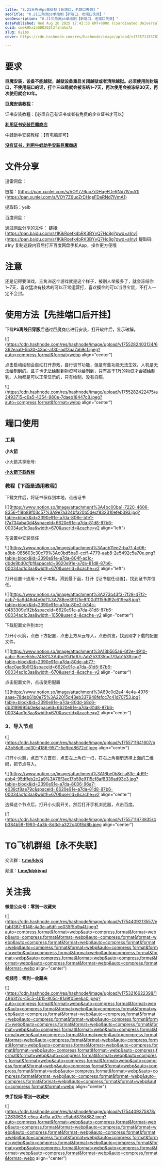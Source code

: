 ```yaml
---
title: "8.21三角洲ps单绘制【新端口，老端口失效】"
seoTitle: "8.21三角洲ps单绘制【新端口，老端口失效】"
seoDescription: "8.21三角洲ps单绘制【新端口，老端口失效】"
datePublished: Wed Aug 20 2025 17:43:58 GMT+0000 (Coordinated Universal Time)
cuid: cmek9hx3a000202l2fihahn7a
slug: 821ps
cover: https://cdn.hashnode.com/res/hashnode/image/upload/v1755711537832/d6d2ffde-edf6-49b3-b74a-9cd54bbae195.png

---
```


# 要求

**巨魔安装，设备不能越狱，越狱设备重启关闭越狱或者清除越狱。必须使用防封端口，不使用端口的话，打个三四局就会被冻结1~7天，再次使用会被冻结30天，再次使用就会10年。**

**巨魔安装教程：**

证书安装教程：【必须自己有证书或者有免费的企业证书才可以】

[**利用证书安装巨魔商店**](https://lingdaoyi.hashnode.dev/5yip55so6kb5lmm5a6j6kof5beo6a2u5zwg5bqx)

牛蛙助手安装教程：【有电脑即可】

[**没有证书，利用牛蛙助手安装巨魔商店**](https://lingdaoyi.hashnode.dev/5rkh5pyj6kb5lmm77ym5yip55so54mb6juz5yqp5oml5a6j6kof5beo6a2u5zwg5bqx)

# 文件分享

迅雷网盘：

链接：[https://pan.xunlei.com/s/VOY7Z6uoZrDHqeFDeRNd7lVmA1](https://pan.xunlei.com/s/VOY7Z6uoZrDHqeFDeRNd7lVmA1)

提取码：yeib

百度网盘：

通过网盘分享的文件： 链接: [https://pan.baidu.com/s/1KikRoefk4bRK3BYyQ7Hc8g?pwd=a1ny](https://pan.baidu.com/s/1KikRoefk4bRK3BYyQ7Hc8g?pwd=a1ny) 提取码: a1ny 复制这段内容后打开百度网盘手机App，操作更方便哦

# **注意**

还是记得要演戏，三角洲这个游戏就是这个样子，被别人举报多了，就会冻结你1~7天，喜欢猛攻有技术的可以正常运营打，喜欢摸金的可以当寻宝鼠，不打人一定不会封。

# 使用方法【先挂端口后开挂】

下载**PS离线日穿版**后通过巨魔商店进行安装，打开软件后，显示破解，

![](https://cdn.hashnode.com/res/hashnode/image/upload/v1755282403134/6362eaa0-5b30-43ac-a130-adf3aa7ab9cf.jpeg?auto=compress,format&format=webp align="center")

点击启动绘制会自动打开游戏，自行调节功能，但是有些功能无法生效，人机是无法绘制到的。盒子也无法绘制到物资可以绘制到，只有高于1万的物资才会被绘制到。人物都是可以正常显示的，只有绘制，没有自瞄。

![](https://cdn.hashnode.com/res/hashnode/image/upload/v1755282422475/a2493715-c6a5-4354-980e-7daeb18447c8.jpeg?auto=compress,format&format=webp align="center")

# 端口使用

### 工具

**小火箭**

小火箭共享账号:

[**小火箭下载教程**](https://lingdaoyi.hashnode.dev/1)

### 教程【下面是通用教程】

下载文件后，将证书保存到本地，点击证书

![](https://www.notion.so/image/attachment%3A4bc00ba1-7220-4606-8356-f18b88f03c57%3A9e7a324bfa20b5decf832310efeb393.jpg?table=block&id=2390e91e-a7da-806e-bfe1-f7a734aba0d4&spaceId=6620e91e-a7da-81d8-87b6-00034ac1c3aa&width=670&userId=&cache=v2 align="left")

在设置中安装信任

![](https://www.notion.so/image/attachment%3Aacb11ee2-ba7f-4c06-a8bb-985603c30c79%3Ac0bd5ba9-ccff-4779-aab8-2e5492c5a70e.png?table=block&id=2390e91e-a7da-804f-ac1c-dbde9bd0cfbf&spaceId=6620e91e-a7da-81d8-87b6-00034ac1c3aa&width=670&userId=&cache=v2 align="left")

打开设置→通用→关于本机，滑到最下面，打开【证书信任设置】，找到证书并信任。

![](https://www.notion.so/image/attachment%3A273b43f3-7f28-47f2-acb7-5a9d46d4e0df%3A788ee39f25e8f00d11159d92c619ea8.jpg?table=block&id=2390e91e-a7da-80e2-b34c-d483309e1f2b&spaceId=6620e91e-a7da-81d8-87b6-00034ac1c3aa&width=1050&userId=&cache=v2 align="center")

下载配置文件到本地

打开小火箭，点击下方配置，点击上方从云导入，点击浏览，找到刚才下载的配置文件。

![](https://www.notion.so/image/attachment%3A13b565a6-6f2e-4910-aabc-8cee555c7458%3Adbc91d1d67c7ab253335bcf70ab1539.jpg?table=block&id=2390e91e-a7da-80de-ab77-dfac0ae6b9f2&spaceId=6620e91e-a7da-81d8-87b6-00034ac1c3aa&width=670&userId=&cache=v2 align="center")

点击配置文件，点击使用配置

![](https://www.notion.so/image/attachment%3A69c0d2a4-4e4a-4976-aaae-78deb61b0e75%3A22015d43eb337948fefcc7c41d70753.jpg?table=block&id=2390e91e-a7da-80dd-b8c6-db3199995b0e&spaceId=6620e91e-a7da-81d8-87b6-00034ac1c3aa&width=670&userId=&cache=v2 align="center")

### 3、导入节点

![](https://cdn.hashnode.com/res/hashnode/image/upload/v1755711641607/b43b56d6-ed30-4186-9571-5effed8672cf.jpeg align="center")

打开小火箭，点击下方首页，点击左上角扫一扫，在右上角相册选择上面的二维码，把节点导入。

![](https://www.notion.so/image/attachment%3A16be0b8d-a83e-4d91-abb4-95dffeb2c2a9%3A76f3ec17b59e9115cf8af8339ad93c3.jpg?table=block&id=2390e91e-a7da-8006-96a7-e038cf8ae79c&spaceId=6620e91e-a7da-81d8-87b6-00034ac1c3aa&width=670&userId=&cache=v2 align="center")

选择这个节点后，打开小火箭开关，然后打开手机浏览器，点击百度。

![](https://cdn.hashnode.com/res/hashnode/image/upload/v1755711673835/4b384b58-1993-4a3b-8d3d-a322c40f8d8b.jpeg align="center")

# **TG飞机群组【永不失联】**

交流群：[**t.me/ldykj**](https://t.me/ldykj)

频道：[**t.me/ldykjypd**](https://t.me/ldykjypd)

# **关注我**

**微信公众号：零到一收藏夹**

![](https://cdn.hashnode.com/res/hashnode/image/upload/v1754409213557/efabf387-9148-4a3e-a6df-ce035f5b9a4f.jpeg?auto=compress,format&format=webp&auto=compress,format&format=webp&auto=compress,format&format=webp&auto=compress,format&format=webp&auto=compress,format&format=webp&auto=compress,format&format=webp&auto=compress,format&format=webp&auto=compress,format&format=webp&auto=compress,format&format=webp&auto=compress,format&format=webp&auto=compress,format&format=webp&auto=compress,format&format=webp&auto=compress,format&format=webp&auto=compress,format&format=webp align="center")

**视频号：零到一收藏夹**

![](https://cdn.hashnode.com/res/hashnode/image/upload/v1753216622398/14863f2c-c5c5-4b15-805c-81a9f05eeba0.jpeg?auto=compress,format&format=webp&auto=compress,format&format=webp&auto=compress,format&format=webp&auto=compress,format&format=webp&auto=compress,format&format=webp&auto=compress,format&format=webp&auto=compress,format&format=webp&auto=compress,format&format=webp&auto=compress,format&format=webp&auto=compress,format&format=webp&auto=compress,format&format=webp&auto=compress,format&format=webp&auto=compress,format&format=webp&auto=compress,format&format=webp&auto=compress,format&format=webp&auto=compress,format&format=webp&auto=compress,format&format=webp&auto=compress,format&format=webp&auto=compress,format&format=webp&auto=compress,format&format=webp&auto=compress,format&format=webp&auto=compress,format&format=webp&auto=compress,format&format=webp&auto=compress,format&format=webp&auto=compress,format&format=webp&auto=compress,format&format=webp&auto=compress,format&format=webp&auto=compress,format&format=webp&auto=compress,format&format=webp&auto=compress,format&format=webp&auto=compress,format&format=webp&auto=compress,format&format=webp align="center")

**快手视频:零到一收藏夹**

![](https://cdn.hashnode.com/res/hashnode/image/upload/v1754409375878/22830628-e5ea-4c9a-a07e-c9abd878d882.jpeg?auto=compress,format&format=webp&auto=compress,format&format=webp&auto=compress,format&format=webp&auto=compress,format&format=webp&auto=compress,format&format=webp&auto=compress,format&format=webp&auto=compress,format&format=webp&auto=compress,format&format=webp&auto=compress,format&format=webp&auto=compress,format&format=webp&auto=compress,format&format=webp&auto=compress,format&format=webp&auto=compress,format&format=webp&auto=compress,format&format=webp align="center")